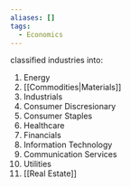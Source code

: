 ```yaml
---
aliases: []
tags:
  - Economics
---
```

classified industries into:

1. Energy
2. [[Commodities|Materials]]
3. Industrials
4. Consumer Discresionary
5. Consumer Staples
6. Healthcare
7. Financials
8. Information Technology
9. Communication Services
10. Utilities
11. [[Real Estate]]
